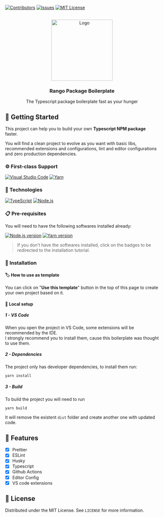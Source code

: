 [![Contributors][contributors-shield]][contributors-url]
[![Issues][issues-shield]][issues-url]
[![MIT License][license-shield]][license-url]

<br />
<div align="center">
  <a href="https://github.com/rango-team/pkg-boilerplate">
    <img src="https://encrypted-tbn0.gstatic.com/images?q=tbn:ANd9GcQvZki1EoCKV8aavs6hmPzqmnWUg-USH2qEiZSIhr3f6pa92z1DujPF10BHO8fXBI25zFY&usqp=CAU" alt="Logo" width="200" height="200">
  </a>

  <h3 align="center">Rango Package Boilerplate</h3>

  <p align="center">
    The Typescript package boilerplate fast as your hunger
  </p>
</div>

## 🔰 Getting Started

This project can help you to build your own **Typescript NPM package** faster.

You will find a clean project to evolve as you want with basic libs, recommended extensions and configurations, lint and editor configurations and zero production dependencies.

### ⚙ First-class Support

[![Visual Studio Code][vscode]][vscode-url]
[![Yarn][yarn]][yarn-url]

### 💾 Technologies

[![TypeScript][typescript]][typescript-url]
[![Node.js][node.js]][node-url]

### 📋 Pre-requisites

You will need to have the following softwares installed already:

[![Node.js version][node.js-version]][node.js-installation]
[![Yarn version][yarn-version]][yarn-installation]

> If you don't have the softwares installed, click on the badges to be redirected to the installation tutorial.

### 📌 Installation

#### 🏷 How to use as template

You can click on "**Use this template**" button in the top of this page to create your own project based on it.

#### 🔩 Local setup

##### 1 - VS Code

When you open the project in VS Code, some extensions will be recommended by the IDE.\
I strongly recommend you to install them, cause this boilerplate was thought to use them.

##### 2 - Dependencies

The project only has developer dependencies, to install them run:

```bash
yarn install
```

##### 3 - Build

To build the project you will need to run

```bash
yarn build
```

It will remove the existent `dist` folder and create another one with updated code.

## 🔖 Features

-   [x] Prettier
-   [x] ESLint
-   [x] Husky
-   [x] Typescript
-   [x] Github Actions
-   [x] Editor Config
-   [x] VS code extensions

## 📑 License

Distributed under the MIT License. See `LICENSE` for more information.

<!-- ASSETS -->

<!-- BADGE - Contributors -->

[contributors-shield]: https://img.shields.io/github/contributors/othneildrew/Best-README-Template.svg?style=for-the-badge
[contributors-url]: https://github.com/othneildrew/Best-README-Template/graphs/contributors

<!-- BADGE - Issues -->

[issues-shield]: https://img.shields.io/github/issues/othneildrew/Best-README-Template.svg?style=for-the-badge
[issues-url]: https://github.com/othneildrew/Best-README-Template/issues

<!-- BADGE - License -->

[license-shield]: https://img.shields.io/github/license/othneildrew/Best-README-Template.svg?style=for-the-badge
[license-url]: https://github.com/othneildrew/Best-README-Template/blob/master/LICENSE.txt

<!-- BADGE - TypeScript -->

[typescript]: https://img.shields.io/badge/typescript-%23007ACC.svg?style=for-the-badge&logo=typescript&logoColor=white
[typescript-url]: https://www.typescriptlang.org/

<!-- BADGE - Node.js -->

[node.js]: https://img.shields.io/badge/Node.js-43853D?style=for-the-badge&logo=node.js&logoColor=white
[node-url]: https://nodejs.org/
[node.js-version]: https://shields.io/badge/node->=14-43853D?logo=node.js&style=for-the-badge&logoColor=white
[node.js-installation]: https://nodejs.dev/en/learn/how-to-install-nodejs

<!-- BADGE - Yarn -->

[yarn]: https://img.shields.io/badge/yarn-%232C8EBB.svg?style=for-the-badge&logo=yarn&logoColor=white
[yarn-url]: https://yarnpkg.com/
[yarn-version]: https://shields.io/badge/yarn->=1.10-%232C8EBB?logo=yarn&style=for-the-badge&logoColor=white
[yarn-installation]: https://classic.yarnpkg.com/lang/en/docs/install/#windows-stable

<!-- BADGE - VS Code -->

[vscode]: https://img.shields.io/badge/Visual%20Studio%20Code-0078d7.svg?style=for-the-badge&logo=visual-studio-code&logoColor=white
[vscode-url]: https://code.visualstudio.com/
